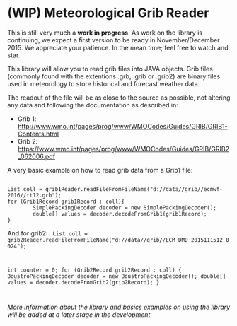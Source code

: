 # (WIP) Meteorological Grib Reader
This is still very much a **work in progress**. As work on the library is continuing, we expect a first version to be ready in November/December 2015. We appreciate your patience. In the mean time; feel free to watch and star.

This library will allow you to read grib files into JAVA objects. Grib files (commonly found with the extentions .grb, .grib or .grib2) are binary files used in meteorology to store historical and forecast weather data.

The readout of the file will be as close to the source as possible, not altering any data and following the documentation as described in:
* Grib 1: http://www.wmo.int/pages/prog/www/WMOCodes/Guides/GRIB/GRIB1-Contents.html
* Grib 2: https://www.wmo.int/pages/prog/www/WMOCodes/Guides/GRIB/GRIB2_062006.pdf
  
A very basic example on how to read grib data from a Grib1 file:

<code>
List<Grib1Record> coll = grib1Reader.readFileFromFileName("d://data//grib//ecmwf-2016//tt12.grb");
for (Grib1Record grib1Record : coll){
		SimplePackingDecoder decoder = new SimplePackingDecoder();
		double[] values = decoder.decodeFromGrib1(grib1Record);
}
</code> 

And for grib2:
<code>
List<Grib2Record> coll = grib2Reader.readFileFromFileName("d://data//grib//ECM_DMD_2015111512_0024");
    		
int counter = 0;
for (Grib2Record grib2Record : coll) {
	BoustroPackingDecoder decoder = new BoustroPackingDecoder();
	double[] values = decoder.decodeFromGrib2(grib2Record);
}

</code>
  
  

*More information about the library and basics examples on using the library will be added at a later stage in the development*